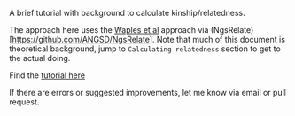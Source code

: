 A brief tutorial with background to calculate kinship/relatedness. 

The approach here uses the [Waples et al](https://doi.org/10.1111/mec.14954) approach via (NgsRelate)[https://github.com/ANGSD/NgsRelate]. Note that much of this document is theoretical background, jump to `Calculating relatedness` section to get to the actual doing. 

Find the [tutorial here](https://htmlpreview.github.io/?https://github.com/rsbrennan-NOAA/relatedness_tutorial/blob/main/relatedness.html)


If there are errors or suggested improvements, let me know via email or pull request.
